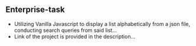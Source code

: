 ## Enterprise-task
* Utilizing Vanilla Javascript to display a list alphabetically from a json file, conducting search queries from said list...
* Link of the project is provided in the description...
